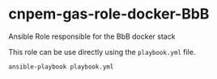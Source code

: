 # cnpem-gas-role-docker-BbB
Ansible Role responsible for the BbB docker stack

This role can be use directly using the `playbook.yml` file.
```command
ansible-playbook playbook.yml
```
